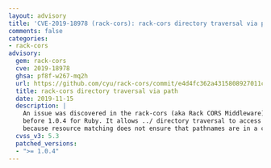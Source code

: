 ```yaml
---
layout: advisory
title: 'CVE-2019-18978 (rack-cors): rack-cors directory traversal via path'
comments: false
categories:
- rack-cors
advisory:
  gem: rack-cors
  cve: 2019-18978
  ghsa: pf8f-w267-mq2h
  url: https://github.com/cyu/rack-cors/commit/e4d4fc362a4315808927011cbe5afcfe5486f17d
  title: rack-cors directory traversal via path
  date: 2019-11-15
  description: |
    An issue was discovered in the rack-cors (aka Rack CORS Middleware) gem
    before 1.0.4 for Ruby. It allows ../ directory traversal to access private resources
    because resource matching does not ensure that pathnames are in a canonical format.
  cvss_v3: 5.3
  patched_versions:
  - ">= 1.0.4"
---
```

